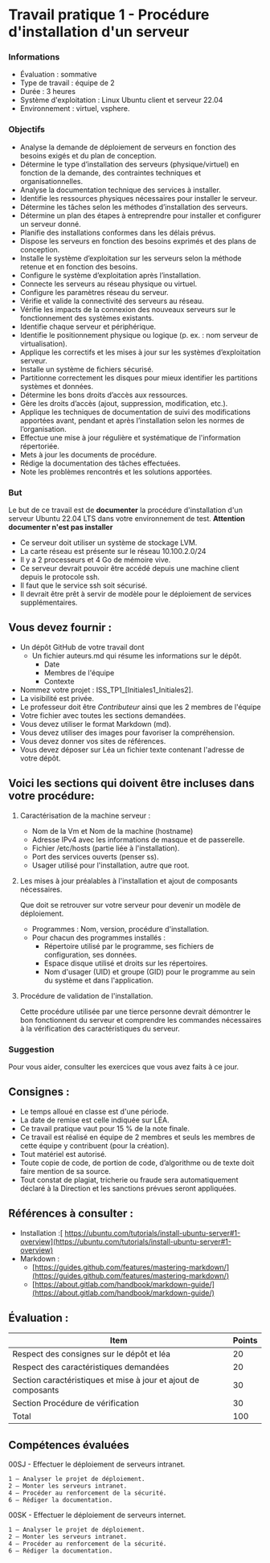 # Travail pratique 1 - Procédure d'installation d'un serveur

### Informations

- Évaluation : sommative
- Type de travail : équipe de 2
- Durée : 3 heures
- Système d'exploitation : Linux Ubuntu client et serveur 22.04
- Environnement : virtuel, vsphere.

### Objectifs

- Analyse la demande de déploiement de serveurs en fonction des besoins exigés et du plan de conception. 
- Détermine le type d’installation des serveurs (physique/virtuel) en fonction de la demande, des contraintes techniques et organisationnelles.
- Analyse la documentation technique des services à installer. 
- Identifie les ressources physiques nécessaires pour installer le serveur. 
- Détermine les tâches selon les méthodes d’installation des serveurs.
- Détermine un plan des étapes à entreprendre pour installer et configurer un serveur donné.
- Planifie des installations conformes dans les délais prévus.
- Dispose les serveurs en fonction des besoins exprimés et des plans de conception.
- Installe le système d’exploitation sur les serveurs selon la méthode retenue et en fonction des besoins. 	
- Configure le système d’exploitation après l’installation.
- Connecte les serveurs au réseau physique ou virtuel.
- Configure les paramètres réseau du serveur.
- Vérifie et valide la connectivité des serveurs au réseau.
- Vérifie les impacts de la connexion des nouveaux serveurs sur le fonctionnement des systèmes existants.
- Identifie chaque serveur et périphérique.
- Identifie le positionnement physique ou logique (p. ex. : nom serveur de virtualisation).
- Applique les correctifs et les mises à jour sur les systèmes d’exploitation serveur.
- Installe un système de fichiers sécurisé.
- Partitionne correctement les disques pour mieux identifier les partitions systèmes et données.
- Détermine les bons droits d’accès aux ressources.
- Gère les droits d’accès (ajout, suppression, modification, etc.).
- Applique les techniques de documentation de suivi des modifications apportées avant, pendant et après l’installation selon les normes de l’organisation.
- Effectue une mise à jour régulière et systématique de l'information répertoriée.
- Mets à jour les documents de procédure.
- Rédige la documentation des tâches effectuées.
- Note les problèmes rencontrés et les solutions apportées.

### But

Le but de ce travail est de **documenter** la procédure d'installation d'un serveur Ubuntu 22.04 LTS dans votre environnement de test.  **Attention documenter n'est pas installer**

   - Ce serveur doit utiliser un système de stockage LVM.
   - La carte réseau est présente sur le réseau 10.100.2.0/24
   - Il y a 2 processeurs et 4 Go de mémoire vive.
   - Ce serveur devrait pouvoir être accédé depuis une machine client depuis le protocole ssh. 
   - Il faut que le service ssh soit sécurisé.
   - Il devrait être prêt à servir de modèle pour le déploiement de services supplémentaires.

## Vous devez fournir :

- Un dépôt GitHub de votre travail dont 
    - Un fichier auteurs.md qui résume les informations sur le dépôt.
         - Date 
         - Membres de l'équipe
         - Contexte
- Nommez votre projet : ISS\_TP1\_[Initiales1\_Initiales2].
- La visibilité est privée.
- Le professeur doit être _Contributeur_ ainsi que les 2 membres de l'équipe
- Votre fichier avec toutes les sections demandées.
- Vous devez utiliser le format Markdown (md).
- Vous devez utiliser des images pour favoriser la compréhension.
- Vous devez donner vos sites de références.
- Vous devez déposer sur Léa un fichier texte contenant l'adresse de votre dépôt.  

## Voici les sections qui doivent être incluses dans votre procédure:

1. Caractérisation de la machine serveur :  

   - Nom de la Vm et Nom de la machine (hostname)
   - Adresse IPv4 avec les informations de masque et de passerelle.
   - Fichier /etc/hosts (partie liée à l'installation). 
   - Port des services ouverts (penser ss).
   - Usager utilisé pour l'installation, autre que root.

2. Les mises à jour préalables à l'installation et ajout de composants nécessaires.
   
   Que doit se retrouver sur votre serveur pour devenir un modèle de déploiement.
   
   - Programmes : Nom, version, procédure d'installation.
   - Pour chacun des programmes installés : 
   		- Répertoire utilisé par le programme, ses fichiers de configuration, ses données.
   		- Espace disque utilisé et droits sur les répertoires.
   		- Nom d'usager (UID) et groupe (GID) pour le programme au sein du système et dans l'application.

3. Procédure de validation de l'installation.

	Cette procédure utilisée par une tierce personne devrait démontrer le bon fonctionnent du serveur et comprendre les commandes nécessaires à la vérification des caractéristiques du serveur.

### Suggestion

Pour vous aider, consulter les exercices que vous avez faits à ce jour.

## Consignes :

- Le temps alloué en classe est d'une période.
- La date de remise est celle indiquée sur LÉA.
- Ce travail pratique vaut pour 15 % de la note finale.
- Ce travail est réalisé en équipe de 2 membres et seuls les membres de cette équipe y contribuent (pour la création).
- Tout matériel est autorisé.
- Toute copie de code, de portion de code, d’algorithme ou de texte doit faire mention de sa source.
- Tout constat de plagiat, tricherie ou fraude sera automatiquement déclaré à la Direction et les sanctions prévues seront appliquées.


## Références à consulter :

- Installation  :[ https://ubuntu.com/tutorials/install-ubuntu-server#1-overview](https://ubuntu.com/tutorials/install-ubuntu-server#1-overview)
- Markdown : 
   - [https://guides.github.com/features/mastering-markdown/](https://guides.github.com/features/mastering-markdown/)
   - [https://about.gitlab.com/handbook/markdown-guide/](https://about.gitlab.com/handbook/markdown-guide/)



## Évaluation :
|Item |Points  |
--- | --- |
|Respect des consignes sur le dépôt et léa |20|
|Respect des caractéristiques demandées |20|
|Section caractéristiques et mise à jour et ajout de composants  |30|
|Section Procédure de vérification |30|
|Total|100|

## Compétences évaluées


00SJ -  Effectuer le déploiement de serveurs intranet.

	1 – Analyser le projet de déploiement.
	2 – Monter les serveurs intranet.
	4 – Procéder au renforcement de la sécurité.
	6 – Rédiger la documentation.

00SK -  Effectuer le déploiement de serveurs internet.

	1 – Analyser le projet de déploiement.
	2 – Monter les serveurs intranet.
	4 – Procéder au renforcement de la sécurité.
	6 – Rédiger la documentation.



